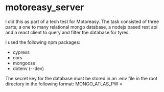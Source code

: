 # motoreasy_server

I did this as part of a tech test for Motoreasy. The task consisted of three parts; a one to many relational mongo database, a nodejs based rest api and a react client to query and filter the database for tyres.

I used the following npm packages:
  - cypress
  - cors
  - mongoose
  - dotenv (--dev)

The secret key for the database must be stored in an .env file in the root directory in the following format:
MONGO_ATLAS_PW = <password>

